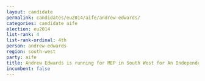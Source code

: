 ```yaml
---
layout: candidate
permalink: candidates/eu2014/aife/andrew-edwards/
categories: candidate aife
election: eu2014
list-rank: 4
list-rank-ordinal: 4th
person: andrew-edwards
region: south-west
party: aife
title: Andrew Edwards is running for MEP in South West for An Independence From Europe
incumbent: false
---
```


